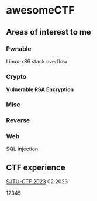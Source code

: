 # awesomeCTF
## Areas of interest to me
### Pwnable
Linux-x86 stack overflow
### Crypto
**Vulnerable RSA Encryption**
### Misc

### Reverse

### Web

SQL injection

## CTF experience
[SJTU-CTF 2023](https://play.0ops.sjtu.cn) 02.2023

12345
